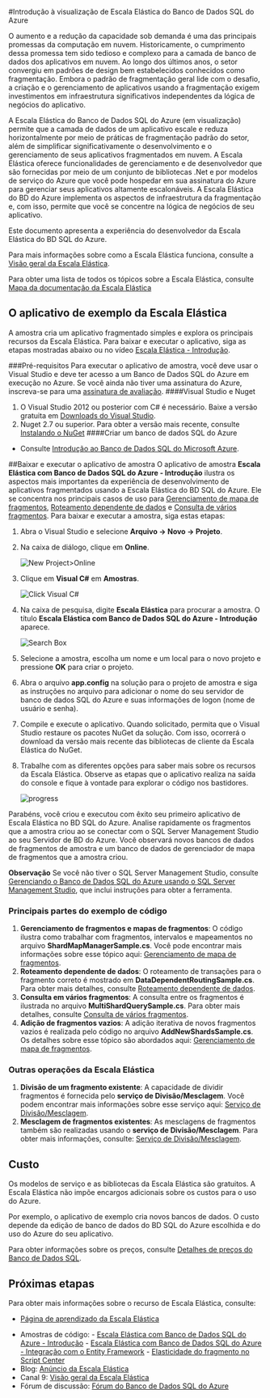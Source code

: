 ﻿<properties 
	pageTitle="Introdução à Escala Elástica do Banco de Dados SQL do Azure" 
	description="Explicação básica do recurso de Escala Elástica do Banco de Dados SQL do Azure, incluindo um aplicativo de amostra fácil de executar." 
	services="sql-database" 
	documentationCenter="" 
	manager="jhubbard" 
	authors="sidneyh" 
	editor=""/>

<tags 
	ms.service="sql-database" 
	ms.workload="sql-database" 
	ms.tgt_pltfrm="na" 
	ms.devlang="na" 
	ms.topic="article" 
	ms.date="02/03/2015" 
	ms.author="sidneyh@microsoft.com"/>

#Introdução à visualização de Escala Elástica do Banco de Dados SQL do Azure

O aumento e a redução da capacidade sob demanda é uma das principais promessas da computação em nuvem. Historicamente, o cumprimento dessa promessa tem sido tedioso e complexo para a camada de banco de dados dos aplicativos em nuvem. Ao longo dos últimos anos, o setor convergiu em padrões de design bem estabelecidos conhecidos como fragmentação. Embora o padrão de fragmentação geral lide com o desafio, a criação e o gerenciamento de aplicativos usando a fragmentação exigem investimentos em infraestrutura significativos independentes da lógica de negócios do aplicativo. 

A Escala Elástica do Banco de Dados SQL do Azure (em visualização) permite que a camada de dados de um aplicativo escale e reduza horizontalmente por meio de práticas de fragmentação padrão do setor, além de simplificar significativamente o desenvolvimento e o gerenciamento de seus aplicativos fragmentados em nuvem. A Escala Elástica oferece funcionalidades de gerenciamento e de desenvolvedor que são fornecidas por meio de um conjunto de bibliotecas .Net e por modelos de serviço do Azure que você pode hospedar em sua assinatura do Azure para gerenciar seus aplicativos altamente escalonáveis. A Escala Elástica do BD do Azure implementa os aspectos de infraestrutura da fragmentação e, com isso, permite que você se concentre na lógica de negócios de seu aplicativo. 

Este documento apresenta a experiência do desenvolvedor da Escala Elástica do BD SQL do Azure. 

Para mais informações sobre como a Escala Elástica funciona, consulte a [Visão geral da Escala Elástica](http://go.microsoft.com/?linkid=9862592).

Para obter uma lista de todos os tópicos sobre a Escala Elástica, consulte [Mapa da documentação da Escala Elástica](sql-database-elastic-scale-documentation-map.md)

## O aplicativo de exemplo da Escala Elástica

A amostra cria um aplicativo fragmentado simples e explora os principais recursos da Escala Elástica. Para baixar e executar o aplicativo, siga as etapas mostradas abaixo ou no vídeo [Escala Elástica - Introdução](http://go.microsoft.com/?linkid=9862983). 

###Pré-requisitos
Para executar o aplicativo de amostra, você deve usar o Visual Studio e deve ter acesso a um Banco de Dados SQL do Azure em execução no Azure. Se você ainda não tiver uma assinatura do Azure, inscreva-se para uma [assinatura de avaliação](http://azure.microsoft.com/pricing/free-trial/).
####Visual Studio e Nuget

1. O Visual Studio 2012 ou posterior com C# é necessário. Baixe a versão gratuita em [Downloads do Visual Studio](http://www.visualstudio.com/downloads/download-visual-studio-vs.aspx).
2. Nuget 2.7 ou superior. Para obter a versão mais recente, consulte [Instalando o NuGet](http://docs.nuget.org/docs/start-here/installing-nuget)
####Criar um banco de dados SQL do Azure

* Consulte [Introdução ao Banco de Dados SQL do Microsoft Azure](http://azure.microsoft.com/documentation/articles/sql-database-get-started/).

##Baixar e executar o aplicativo de amostra
O aplicativo de amostra **Escala Elástica com Banco de Dados SQL do Azure - Introdução** ilustra os aspectos mais importantes da experiência de desenvolvimento de aplicativos fragmentados usando a Escala Elástica do BD SQL do Azure. Ele se concentra nos principais casos de uso para [Gerenciamento de mapa de fragmentos](http://go.microsoft.com/?linkid=9862595), [Roteamento dependente de dados](http://go.microsoft.com/?linkid=9862596) e [Consulta de vários fragmentos](http://go.microsoft.com/?linkid=9862597). Para baixar e executar a amostra, siga estas etapas: 

1. Abra o Visual Studio e selecione **Arquivo -> Novo -> Projeto**.
2. Na caixa de diálogo, clique em **Online**.

    ![New Project>Online][2]
3. Clique em **Visual C#** em **Amostras**.

    ![Click Visual C#][3]
4. Na caixa de pesquisa, digite **Escala Elástica** para procurar a amostra. O título **Escala Elástica com Banco de Dados SQL do Azure - Introdução** aparece.

    ![Search Box][1]
 
5. Selecione a amostra, escolha um nome e um local para o novo projeto e pressione **OK** para criar o projeto.
6. Abra o arquivo **app.config** na solução para o projeto de amostra e siga as instruções no arquivo para adicionar o nome do seu servidor de banco de dados SQL do Azure e suas informações de logon (nome de usuário e senha).
7. Compile e execute o aplicativo. Quando solicitado, permita que o Visual Studio restaure os pacotes NuGet da solução. Com isso, ocorrerá o download da versão mais recente das bibliotecas de cliente da Escala Elástica do NuGet.
8. Trabalhe com as diferentes opções para saber mais sobre os recursos da Escala Elástica. Observe as etapas que o aplicativo realiza na saída do console e fique à vontade para explorar o código nos bastidores.

    ![progress][4]

Parabéns, você criou e executou com êxito seu primeiro aplicativo de Escala Elástica no BD SQL do Azure. Analise rapidamente os fragmentos que a amostra criou ao se conectar com o SQL Server Management Studio ao seu Servidor de BD do Azure. Você observará novos bancos de dados de fragmentos de amostra e um banco de dados de gerenciador de mapa de fragmentos que a amostra criou.

**Observação**   Se você não tiver o SQL Server Management Studio, consulte [Gerenciando o Banco de Dados SQL do Azure usando o SQL Server Management Studio](http://azure.microsoft.com/documentation/articles/sql-database-manage-azure-ssms/), que inclui instruções para obter a ferramenta.  

### Principais partes do exemplo de código

1. **Gerenciamento de fragmentos e mapas de fragmentos**: O código ilustra como trabalhar com fragmentos, intervalos e mapeamentos no arquivo **ShardMapManagerSample.cs**. Você pode encontrar mais informações sobre esse tópico aqui: [Gerenciamento de mapa de fragmentos](http://go.microsoft.com/?linkid=9862595).  
2. **Roteamento dependente de dados**: O roteamento de transações para o fragmento correto é mostrado em **DataDependentRoutingSample.cs**. Para obter mais detalhes, consulte [Roteamento dependente de dados](http://go.microsoft.com/?linkid=9862596). 
3. **Consulta em vários fragmentos**: A consulta entre os fragmentos é ilustrada no arquivo **MultiShardQuerySample.cs**. Para obter mais detalhes, consulte [Consulta de vários fragmentos](http://go.microsoft.com/?linkid=9862597).
4. **Adição de fragmentos vazios**: A adição iterativa de novos fragmentos vazios é realizada pelo código no
arquivo **AddNewShardsSample.cs**. Os detalhes sobre esse tópico são abordados aqui: [Gerenciamento de mapa de fragmentos](http://go.microsoft.com/?linkid=9862595).

### Outras operações da Escala Elástica

1. **Divisão de um fragmento existente**: A capacidade de dividir fragmentos é fornecida pelo **serviço de Divisão/Mesclagem**. Você podem encontrar mais informações sobre esse serviço aqui: [Serviço de Divisão/Mesclagem](http://go.microsoft.com/?linkid=9862795).
2. **Mesclagem de fragmentos existentes**: As mesclagens de fragmentos também são realizadas usando o **serviço de Divisão/Mesclagem**. Para obter mais informações, consulte: [Serviço de Divisão/Mesclagem](http://go.microsoft.com/?linkid=9862795).   


## Custo

Os modelos de serviço e as bibliotecas da Escala Elástica são gratuitos. A Escala Elástica não impõe encargos adicionais sobre os custos para o uso do Azure. 

Por exemplo, o aplicativo de exemplo cria novos bancos de dados. O custo depende da edição de banco de dados do BD SQL do Azure escolhida e do uso do Azure do seu aplicativo.

Para obter informações sobre os preços, consulte [Detalhes de preços do Banco de Dados SQL](http://azure.microsoft.com/pricing/details/sql-database/).

## Próximas etapas
Para obter mais informações sobre o recurso de Escala Elástica, consulte:

* [Página de aprendizado da Escala Elástica](sql-database-elastic-scale-documentation-map.md) 
-    Amostras de código: 
    -    [Escala Elástica com Banco de Dados SQL do Azure - Introdução](http://code.msdn.microsoft.com/Elastic-Scale-with-Azure-a80d8dc6?SRC=VSIDE)
    -    [Escala Elástica com Banco de Dados SQL do Azure - Integração com o Entity Framework](http://code.msdn.microsoft.com/Elastic-Scale-with-Azure-bae904ba?SRC=VSIDE)
    -    [Elasticidade do fragmento no Script Center](http://go.microsoft.com/?linkid=9862617)
-    Blog: [Anúncio da Escala Elástica](http://go.microsoft.com/?linkid=9862608)
-    Canal 9: [Visão geral da Escala Elástica](http://go.microsoft.com/?linkid=9862609)
-    Fórum de discussão: [Fórum do Banco de Dados SQL do Azure](http://social.msdn.microsoft.com/forums/azure/home?forum=ssdsgetstarted)


<!--Anchors-->
[O aplicativo de exemplo da Escala Elástica]: #The-Elastic-Scale-Sample-Application
[Baixar e executar o aplicativo de amostra]: #Download-and-Run-the-Sample-App
[Custo]: #Cost
[Próximas etapas]: #next-steps

<!--Image references-->
[1]: ./media/sql-database-elastic-scale-get-started/newProject.png
[2]: ./media/sql-database-elastic-scale-get-started/click-online.png
[3]: ./media/sql-database-elastic-scale-get-started/click-CSharp.png
[4]: ./media/sql-database-elastic-scale-get-started/output2.png

<!--HONumber=47-->
